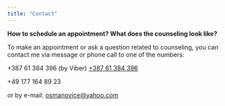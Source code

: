 ```yaml
---
title: "Contact"
---
```


**How to schedule an appointment? What does the counseling look like?**

To make an appointment or ask a question related to counseling, you can contact me via message or phone call to one of the numbers:

+387 61 384 396 (by Viber) [+387 61 384 396](tel:+38761384396)

+49 177 164 89 23 

or by e-mail: osmanovice@yahoo.com
